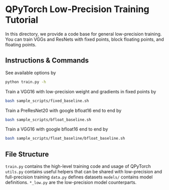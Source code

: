 # QPyTorch Low-Precision Training Tutorial

In this directory, we provide a code base for general low-precision training. You can train
VGGs and ResNets with fixed points, block floating points, and floating points.

## Instructions & Commands

See available options by
```bash
python train.py -h
```

Train a VGG16 with low-precision weight and gradients in fixed points by
```bash
bash sample_scripts/fixed_baseline.sh
```

Train a PreResNet20 with google bfloat16 end to end by
```bash
bash sample_scripts/bfloat_baseline.sh
```

Train a VGG16 with google bfloat16 end to end by
```bash
bash sample_scripts/float_baseline/bfloat_baseline.sh
```

## File Structure
`train.py` contains the high-level training code and usage of QPyTorch
`utils.py` contains useful helpers that can be shared with low-precision and full-precision training
`data.py` defines datasets
`models/` contains model definitions. `*_low.py` are the low-precision model counterparts.
